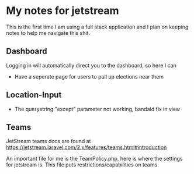 # My notes for jetstream

This is the first time I am using a full stack application and I plan on keeping notes to help me navigate this shit.

## Dashboard
Logging in will automatically direct you to the dashboard, so here I can
- Have a seperate page for users to pull up elections near them

## Location-Input
- The querystring "except" parameter not working, bandaid fix in view

## Teams
JetStream teams docs are found at https://jetstream.laravel.com/2.x/features/teams.html#introduction

An important file for me is the TeamPolicy.php, here is where the settings for jetstream is. This file puts restrictions/capabilities on teams.